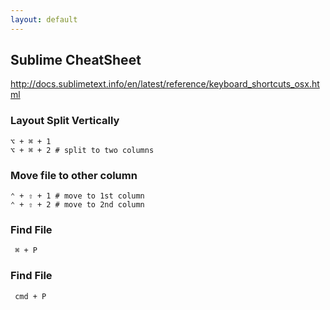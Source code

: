```yaml
---
layout: default
---
```

Sublime CheatSheet
---

<http://docs.sublimetext.info/en/latest/reference/keyboard_shortcuts_osx.html>

### Layout Split Vertically
	⌥ + ⌘ + 1
	⌥ + ⌘ + 2 # split to two columns

### Move file to other column
    ⌃ + ⇧ + 1 # move to 1st column
    ⌃ + ⇧ + 2 # move to 2nd column

### Find File
	 ⌘ + P

### Find File
	 cmd + P
